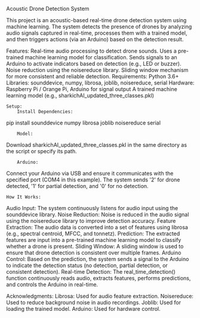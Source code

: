 Acoustic Drone Detection System

This project is an acoustic-based real-time drone detection system using machine learning. The system detects the presence of drones by analyzing audio signals captured in real-time, processes them with a trained model, and then triggers actions (via an Arduino) based on the detection result.

Features:
Real-time audio processing to detect drone sounds.
Uses a pre-trained machine learning model for classification.
Sends signals to an Arduino to activate indicators based on detection (e.g., LED or buzzer).
Noise reduction using the noisereduce library.
Sliding window mechanism for more consistent and reliable detection.
Requirements:
Python 3.6+
Libraries: sounddevice, numpy, librosa, joblib, noisereduce, serial
Hardware: Raspberry Pi / Orange Pi, Arduino for signal output
A trained machine learning model (e.g., sharkichAI_updated_three_classes.pkl)

    Setup: 
        Install Dependencies:

pip install sounddevice numpy librosa joblib noisereduce serial

        Model:
Download sharkichAI_updated_three_classes.pkl in the same directory as the script or specify its path.

        Arduino:
Connect your Arduino via USB and ensure it communicates with the specified port (COM4 in this example).
The system sends '2' for drone detected, '1' for partial detection, and '0' for no detection.

    How It Works:
Audio Input: The system continuously listens for audio input using the sounddevice library.
Noise Reduction: Noise is reduced in the audio signal using the noisereduce library to improve detection accuracy.
Feature Extraction: The audio data is converted into a set of features using librosa (e.g., spectral centroid, MFCC, and tonnetz).
Prediction: The extracted features are input into a pre-trained machine learning model to classify whether a drone is present.
Sliding Window: A sliding window is used to ensure that drone detection is consistent over multiple frames.
Arduino Control: Based on the prediction, the system sends a signal to the Arduino to indicate the detection status (no detection, partial detection, or consistent detection).
Real-time Detection:
The real_time_detection() function continuously reads audio, extracts features, performs predictions, and controls the Arduino in real-time.


Acknowledgments:
Librosa: Used for audio feature extraction.
Noisereduce: Used to reduce background noise in audio recordings.
Joblib: Used for loading the trained model.
Arduino: Used for hardware control.